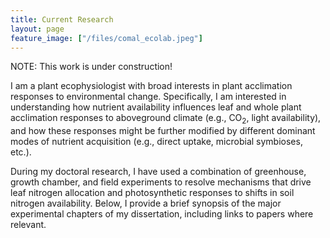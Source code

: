 ```yaml
---
title: Current Research
layout: page
feature_image: ["/files/comal_ecolab.jpeg"]
---
```

NOTE: This work is under construction!

I am a plant ecophysiologist with broad interests in plant acclimation responses to environmental change. Specifically, I am interested in understanding how nutrient availability influences leaf and whole plant acclimation responses to aboveground climate (e.g., CO<sub>2</sub>, light availability), and how these responses might be further modified by different dominant modes of nutrient acquisition (e.g., direct uptake, microbial symbioses, etc.).

During my doctoral research, I have used a combination of greenhouse, growth chamber, and field experiments to resolve mechanisms that drive leaf nitrogen allocation and photosynthetic responses to shifts in soil nitrogen availability. Below, I provide a brief synopsis of the major experimental chapters of my dissertation, including links to papers where relevant.
